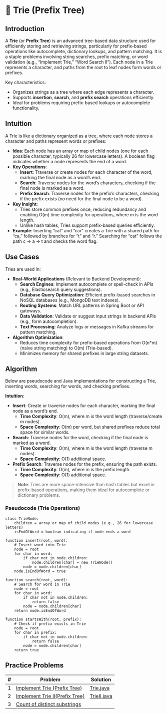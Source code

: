 # 🌲 Trie (Prefix Tree)

## Introduction

A **Trie** (or **Prefix Tree**) is an advanced tree-based data structure used for efficiently storing and retrieving
strings, particularly for prefix-based operations like autocomplete, dictionary lookups, and pattern matching. It is a
staple problems involving string searches, prefix matching, or word validation (e.g., “Implement
Trie,” “Word Search II”). Each node in a Trie represents a character, and paths from the root to leaf nodes form words
or prefixes.

Key characteristics:

- Organizes strings as a tree where each edge represents a character.
- Supports **insertion**, **search**, and **prefix search** operations efficiently.
- Ideal for problems requiring prefix-based lookups or autocomplete functionality.

## Intuition

A Trie is like a dictionary organized as a tree, where each node stores a character and paths represent words or
prefixes:

- **Idea**: Each node has an array or map of child nodes (one for each possible character, typically 26 for lowercase
  letters). A boolean flag indicates whether a node represents the end of a word.
- **Key Operations**:
    - **Insert**: Traverse or create nodes for each character of the word, marking the final node as a word’s end.
    - **Search**: Traverse nodes for the word’s characters, checking if the final node is marked as a word.
    - **Prefix Search**: Traverse nodes for the prefix’s characters, checking if the prefix exists (no need for the
      final node to be a word).
- **Key Insight**:
    - Tries store common prefixes once, reducing redundancy and enabling O(m) time complexity for operations, where m is
      the word length.
    - Unlike hash tables, Tries support prefix-based queries efficiently.
- **Example**: Inserting “cat” and “car” creates a Trie with a shared path for “ca,” followed by branches for “t” and
  “r.” Searching for “cat” follows the path c → a → t and checks the word flag.

## Use Cases

Tries are used in:

- **Real-World Applications** (Relevant to Backend Development):
    - **Search Engines**: Implement autocomplete or spell-check in APIs (e.g., Elasticsearch query suggestions).
    - **Database Query Optimization**: Efficient prefix-based searches in NoSQL databases (e.g., MongoDB text indexes).
    - **Routing Systems**: Match URL patterns in Spring Boot or API gateways.
    - **Data Validation**: Validate or suggest input strings in backend APIs (e.g., form autocompletion).
    - **Text Processing**: Analyze logs or messages in Kafka streams for pattern matching.
- **Algorithm Optimization**:
    - Reduces time complexity for prefix-based operations from O(n*m) (naive string matching) to O(m) (Trie-based).
    - Minimizes memory for shared prefixes in large string datasets.

## Algorithm

Below are pseudocode and Java implementations for constructing a Trie, inserting words, searching for words, and
checking prefixes.

**Intuition**:

- **Insert**: Create or traverse nodes for each character, marking the final node as a word’s end.
    - **Time Complexity**: O(m), where m is the word length (traverse/create m nodes).
    - **Space Complexity**: O(m) per word, but shared prefixes reduce total space for similar words.
- **Search**: Traverse nodes for the word, checking if the final node is marked as a word.
    - **Time Complexity**: O(m), where m is the word length (traverse m nodes).
    - **Space Complexity**: O(1) additional space.
- **Prefix Search**: Traverse nodes for the prefix, ensuring the path exists.
    - **Time Complexity**: O(m), where m is the prefix length.
    - **Space Complexity**: O(1) additional space.

> **Note**: Tries are more space-intensive than hash tables but excel in prefix-based operations, making them ideal for
> autocomplete or dictionary problems.

### Pseudocode (Trie Operations)

```pseudo
class TrieNode:
    children = array or map of child nodes (e.g., 26 for lowercase letters)
    isEndOfWord = boolean indicating if node ends a word

function insert(root, word):
    # Insert word into Trie
    node = root
    for char in word:
        if char not in node.children:
            node.children[char] = new TrieNode()
        node = node.children[char]
    node.isEndOfWord = true

function search(root, word):
    # Search for word in Trie
    node = root
    for char in word:
        if char not in node.children:
            return false
        node = node.children[char]
    return node.isEndOfWord

function startsWith(root, prefix):
    # Check if prefix exists in Trie
    node = root
    for char in prefix:
        if char not in node.children:
            return false
        node = node.children[char]
    return true
```

## Practice Problems

| # | Problem                                                                                               | Solution                     |
|---|-------------------------------------------------------------------------------------------------------|------------------------------|
| 1 | [Implement Trie (Prefix Tree)](https://leetcode.com/problems/implement-trie-prefix-tree/description/) | [Trie.java](./Trie.java)     |
| 2 | [Implement Trie II(Prefix Tree)](https://leetcode.com/problems/implement-trie-ii-prefix-tree/)        | [TrieII.java](./TrieII.java) |
| 3 | [Count of distinct substrings](https://www.geeksforgeeks.org/problems/count-of-distinct-substrings/1) |                              |

